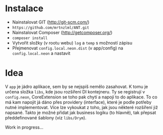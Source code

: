 Instalace
=========
- Nainstalovat GIT (http://git-scm.com/)
- `https://github.com/mrtnzlml/ANT.git`
- Nainstalovat Composer (http://getcomposer.org/)
- `composer install`
- Vytvořit složky (v rootu webu) `log` a `temp` s možností zápisu
- Přejmenovat `config.local.neon.dist` (v app/config) na `config.local.neon` a nastavit

Idea
====
V `app` je jádro aplikace, sem by se nejspíš nemělo zasahovat.
K tomu je určena složka `libs`, kde jsou rozšíření DI kontejneru.
Ty se registrují v `config.neon`, CoreExtension se toho pak chytí a napojí to do aplikace.
To co má kam napojit já dáno přes providery (interface), které je podle potřeby nutné implementovat.
Více lze vykoukat z toho, jak jsou některé rozšíření již napsané.
Takto je možné přidat jak business logiku (to hlavně), tak přepsat předdefinované šablony (viz `libs/Drym`).

Work in progress...